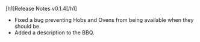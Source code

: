 [h1]Release Notes v0.1.4[/h1]

- Fixed a bug preventing Hobs and Ovens from being available when they should be.
- Added a description to the BBQ.